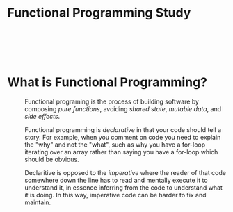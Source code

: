 # Functional Programming Study

<br>
<br>
<br>
<br>

# What is Functional Programming?
<dl>
<dd>

Functional programing is the process of building software by composing *pure functions*, avoiding *shared state*, *mutable data*, and *side effects*. 

Functional programming is *declarative* in that your code should tell a story. For example, when you comment on code you need to explain the "why" and not the "what", such as why you have a for-loop iterating over an array rather than saying you have a for-loop which should be obvious.

Declaritive is opposed to the *imperative* where the reader of that code somewhere down the line has to read and mentally execute it to understand it, in essence inferring from the code to understand what it is doing. In this way, imperative code can be harder to fix and maintain.

</dd>
</dl>

<br>
<br>
<br>
<br>
